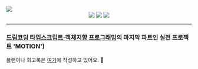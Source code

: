 <img src="https://capsule-render.vercel.app/api?type=waving&color=auto&height=150&section=header&text=MOTION&fontSize=50&animation=fadeIn&fontAlignY=40" />
<div align="center">
	<img src="https://img.shields.io/badge/TypeScript-3178C6?style=flat&logo=TypeScript&logoColor=white" />
	<img src="https://img.shields.io/badge/HTML5-E34F26?style=flat&logo=HTML5&logoColor=white" />
	<img src="https://img.shields.io/badge/CSS3-1572B6?style=flat&logo=CSS3&logoColor=white" />
</div>
<hr>

### [드림코딩 타입스크립트·객체지향 프로그래밍](https://academy.dream-coding.com/courses/typescript)의 마지막 파트인 실전 프로젝트 'MOTION')

플랜이나 회고록은 [여기](https://rattle-show-e64.notion.site/Motion-e55b7ff021a14a53a470cbab0fd1dd06)에 작성하고 있어요. 🍰
